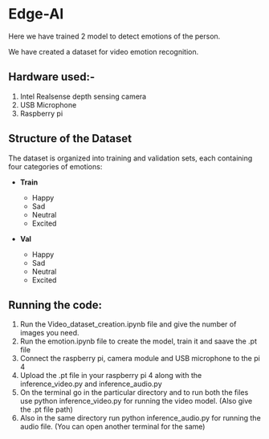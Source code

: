 # Edge-AI

Here we have trained 2 model to detect emotions of the person. 

We have created a dataset for video emotion recognition.

## Hardware used:-
1) Intel Realsense depth sensing camera
2) USB Microphone
3) Raspberry pi

## Structure of the Dataset   
The dataset is organized into training and validation sets, each containing four categories of emotions:

- **Train**
  - Happy
  - Sad
  - Neutral
  - Excited

- **Val**
  - Happy
  - Sad
  - Neutral
  - Excited


## Running the code:

1) Run the Video_dataset_creation.ipynb file and give the number of images you need.
2) Run the emotion.ipynb file to create the model, train it and saave the .pt file
3) Connect the raspberry pi, camera module and USB microphone to the pi 4
4) Upload the .pt file in your raspberry pi 4 along with the inference_video.py and inference_audio.py
5) On the terminal go in the particular directory and to run both the files use python inference_video.py for running the video model. (Also give the .pt file path)
6) Also in the same directory run python inference_audio.py for running the audio file. (You can open another terminal for the same)
